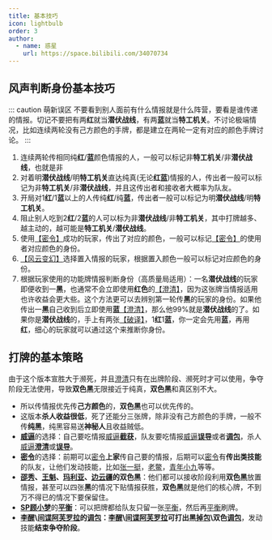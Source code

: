 ```yaml
---
title: 基本技巧
icon: lightbulb
order: 3
author:
  - name: 惑星
    url: https://space.bilibili.com/34070734
---
```


## 风声判断身份基本技巧

::: caution 萌新误区
不要看到别人面前有什么情报就是什么阵营，要看是谁传递的情报。切记不要把有两**红**就当**潜伏战线**，有两**蓝**就当**特工机关**。不讨论极端情况，比如连续两轮没有己方颜色的手牌，都是建立在两轮一定有对应的颜色手牌讨论。
:::

1. 连续两轮传相同纯**红**/**蓝**颜色情报的人，一般可以标记非**特工机关**/非**潜伏战线**，也就是非
2. 对着明**潜伏战线**/明**特工机关**直达纯真(无论**红**&zwnj;**蓝**)情报的人，传出者一般可以标记为非**特工机关**/非**潜伏战线**，并且这传出者和接收者大概率为队友。
3. 开局对1**红**/1**蓝**以上的人传纯**红**/纯**蓝**，传出者一般可以标记为明**潜伏战线**/明**特工机关**。
4. 阻止别人吃到2**红**/2**蓝**的人可以标为非**潜伏战线**/非**特工机关**，其中打牌越多、越主动的，越可能是**特工机关**/**潜伏战线**。
5. 使用[【密令】](../card/card.md)成功的玩家，传出了对应的颜色，一般可以标记[【密令】](../card/card.md)的使用者对应颜色的身份。
6. [【风云变幻】](../card/card.md)选择置入情报的玩家，根据置入颜色一般可以标记对应颜色的身份。
7. 根据玩家使用的功能牌情报判断身份（高质量局适用）：一名**潜伏战线**的玩家即便收到一**黑**，也通常不会立即使用**红色**的[【澄清】](../card/card.md)，因为这张牌当情报适用也许收益会更大些。这个方法更可以去辨别第一轮传**黑**的玩家的身份。如果他传出一**黑**自己收到后立即使用**蓝**[【澄清】](../card/card.md)，那么他99%就是**潜伏战线**的了。如果你是**潜伏战线**的，手上有两张[【破译】](../card/card.md)，1**红**1**蓝**，你一定会先用**蓝**，再用**红**，细心的玩家就可以通过这个来推断你身份。

## 打牌的基本策略

由于这个版本宣胜大于濒死，并且[澄清](../card/card.md)只有在出牌阶段、濒死时才可以使用，争夺阶段无法使用，导致**双色黑**无限接近于纯真，**双色黑**和真区别不大。

- 所以传情报优先传**己方颜色**的，**双色黑**也可以优先传的。
- 这版本**杀人收益很低**，死了还能分三张牌，除非没有己方颜色的手牌，一般不传**纯黑**，纯黑容易送**神秘人**且收益贼低。
- [**威逼**](../card/card.md)的选择：自己要吃情报[威逼](../card/card.md)[**截获**](../card/card.md)，队友要吃情报[威逼](../card/card.md)[**误导**](../card/card.md)或者[**调包**](../card/card.md)，杀人[威逼](../card/card.md)[**澄清**](../card/card.md)或[**误导**](../card/card.md)。
- [**密令**](../card/card.md)的选择：前期可以[密令](../card/card.md)**上家**传自己要的情报，后期可以[密令](../card/card.md)有**传出类技能**的队友，让他们发动技能，比如[张一挺](../skills/base.md#z-张一挺-司令)，[老鳖](../skills/base.md#l-老鳖-香烟贩子)，[青年小九](../skills/extend1.md#x-小九-追梦少年)等等。
- **[邵秀](../skills/base.md#s-邵秀-大家闺秀)、[王魁](../skills/base.md#w-王魁-黑帮打手)、[玛利亚](../skills/extend1.md#m-玛利亚-修女)、[边云疆](../skills/extend2.md#b-边云疆-军人)**的**双色黑**：他们都可以接收阶段利用**双色黑**放置情报，甚至可以四张**黑**的情况下贴情报获胜，**双色黑**就是他们的核心牌，不到万不得已的情况下要保留住。
- [**SP顾小梦**](../skills/base.md#g-顾小梦-sp-译电科科员)的[**平衡**](../card/card.md)：可以把牌都给队友只留一张[平衡](../card/card.md)，然后再[平衡](../card/card.md)刷牌。
- **[李醒](../skills/base.md#l-李醒-租借巡捕)\\[间谍阿芙罗拉](../skills/extend2.md#a-阿芙罗拉-苏联间谍)**的[**调包**](../card/card.md)：**[李醒](../skills/base.md#l-李醒-租借巡捕)\\[间谍阿芙罗拉](../skills/extend2.md#a-阿芙罗拉-苏联间谍)**可打出**黑[掉包]((../card/card.md))\双色[调包](../card/card.md)**，发动技能**结束争夺阶段**。
